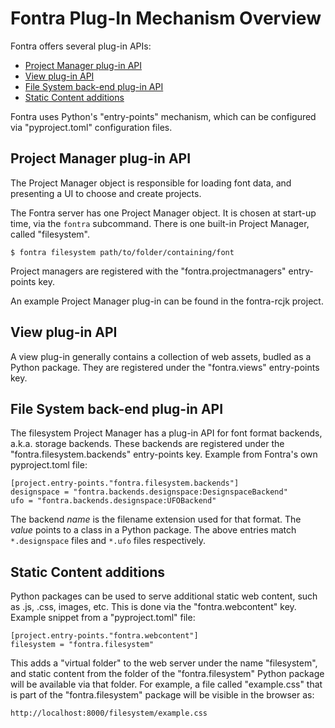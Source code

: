 # Fontra Plug-In Mechanism Overview

Fontra offers several plug-in APIs:

- [Project Manager plug-in API](#project-manager-plug-in-api)
- [View plug-in API](#view-plug-in-api)
- [File System back-end plug-in API](#file-system-back-end-plug-in-api)
- [Static Content additions](#static-content-additions)

Fontra uses Python's "entry-points" mechanism, which can be configured via
"pyproject.toml" configuration files.

## Project Manager plug-in API

The Project Manager object is responsible for loading font data, and presenting
a UI to choose and create projects.

The Fontra server has one Project Manager object. It is chosen at start-up time,
via the `fontra` subcommand. There is one built-in Project Manager, called
"filesystem".

    $ fontra filesystem path/to/folder/containing/font

Project managers are registered with the "fontra.projectmanagers" entry-points
key.

An example Project Manager plug-in can be found in the fontra-rcjk project.

## View plug-in API

A view plug-in generally contains a collection of web assets, budled as a
Python package. They are registered under the "fontra.views" entry-points key.

## File System back-end plug-in API

The filesystem Project Manager has a plug-in API for font format backends,
a.k.a. storage backends. These backends are registered under the
"fontra.filesystem.backends" entry-points key. Example from Fontra's own
pyproject.toml file:

    [project.entry-points."fontra.filesystem.backends"]
    designspace = "fontra.backends.designspace:DesignspaceBackend"
    ufo = "fontra.backends.designspace:UFOBackend"

The backend *name* is the filename extension used for that format. The *value*
points to a class in a Python package. The above entries match `*.designspace`
files and `*.ufo` files respectively.

## Static Content additions

Python packages can be used to serve additional static web content, such as
.js, .css, images, etc. This is done via the "fontra.webcontent" key. Example
snippet from a "pyproject.toml" file:

    [project.entry-points."fontra.webcontent"]
    filesystem = "fontra.filesystem"

This adds a "virtual folder" to the web server under the name "filesystem", and
static content from the folder of the "fontra.filesystem" Python package will
be available via that folder. For example, a file called "example.css" that is
part of the "fontra.filesystem" package will be visible in the browser as:

    http://localhost:8000/filesystem/example.css
